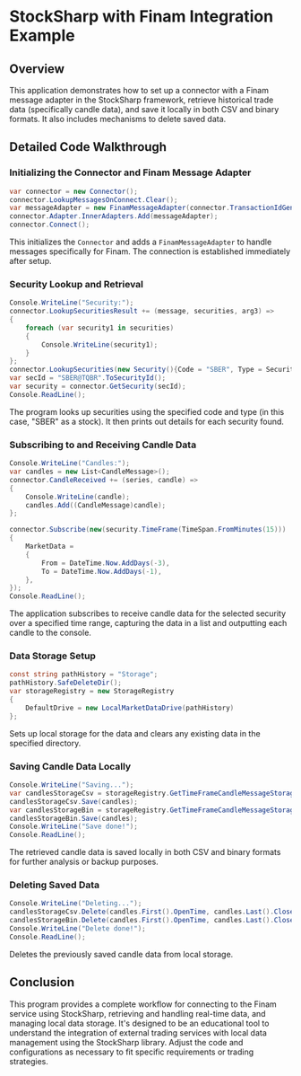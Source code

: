 # StockSharp with Finam Integration Example

## Overview

This application demonstrates how to set up a connector with a Finam message adapter in the StockSharp framework, retrieve historical trade data (specifically candle data), and save it locally in both CSV and binary formats. It also includes mechanisms to delete saved data.

## Detailed Code Walkthrough

### Initializing the Connector and Finam Message Adapter

```csharp
var connector = new Connector();
connector.LookupMessagesOnConnect.Clear();
var messageAdapter = new FinamMessageAdapter(connector.TransactionIdGenerator);
connector.Adapter.InnerAdapters.Add(messageAdapter);
connector.Connect();
```
This initializes the `Connector` and adds a `FinamMessageAdapter` to handle messages specifically for Finam. The connection is established immediately after setup.

### Security Lookup and Retrieval

```csharp
Console.WriteLine("Security:");
connector.LookupSecuritiesResult += (message, securities, arg3) =>
{
    foreach (var security1 in securities)
    {
        Console.WriteLine(security1);
    }
};
connector.LookupSecurities(new Security(){Code = "SBER", Type = SecurityTypes.Stock});
var secId = "SBER@TQBR".ToSecurityId();
var security = connector.GetSecurity(secId);
Console.ReadLine();
```
The program looks up securities using the specified code and type (in this case, "SBER" as a stock). It then prints out details for each security found.

### Subscribing to and Receiving Candle Data

```csharp
Console.WriteLine("Candles:");
var candles = new List<CandleMessage>();
connector.CandleReceived += (series, candle) =>
{
    Console.WriteLine(candle);
    candles.Add((CandleMessage)candle);
};

connector.Subscribe(new(security.TimeFrame(TimeSpan.FromMinutes(15)))
{
    MarketData =
    {
        From = DateTime.Now.AddDays(-3),
        To = DateTime.Now.AddDays(-1),
    },
});
Console.ReadLine();
```
The application subscribes to receive candle data for the selected security over a specified time range, capturing the data in a list and outputting each candle to the console.

### Data Storage Setup

```csharp
const string pathHistory = "Storage";
pathHistory.SafeDeleteDir();
var storageRegistry = new StorageRegistry
{
    DefaultDrive = new LocalMarketDataDrive(pathHistory)
};
```
Sets up local storage for the data and clears any existing data in the specified directory.

### Saving Candle Data Locally

```csharp
Console.WriteLine("Saving...");
var candlesStorageCsv = storageRegistry.GetTimeFrameCandleMessageStorage(secId, TimeSpan.FromMinutes(5), format: StorageFormats.Csv);
candlesStorageCsv.Save(candles);
var candlesStorageBin = storageRegistry.GetTimeFrameCandleMessageStorage(secId, TimeSpan.FromMinutes(5), format: StorageFormats.Binary);
candlesStorageBin.Save(candles);
Console.WriteLine("Save done!");
Console.ReadLine();
```
The retrieved candle data is saved locally in both CSV and binary formats for further analysis or backup purposes.

### Deleting Saved Data

```csharp
Console.WriteLine("Deleting...");
candlesStorageCsv.Delete(candles.First().OpenTime, candles.Last().CloseTime);
candlesStorageBin.Delete(candles.First().OpenTime, candles.Last().CloseTime);
Console.WriteLine("Delete done!");
Console.ReadLine();
```
Deletes the previously saved candle data from local storage.

## Conclusion

This program provides a complete workflow for connecting to the Finam service using StockSharp, retrieving and handling real-time data, and managing local data storage. It's designed to be an educational tool to understand the integration of external trading services with local data management using the StockSharp library. Adjust the code and configurations as necessary to fit specific requirements or trading strategies.